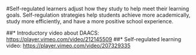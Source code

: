 #Self-regulated learners adjust how they study to help meet their learning goals. Self-regulation strategies help students achieve more academically, study more efficiently, and have a more positive school experience.

##* Introductory video about DAACS: https://player.vimeo.com/video/212145509</iframe></div>
##* Self-regulated learning video: https://player.vimeo.com/video/207329335
